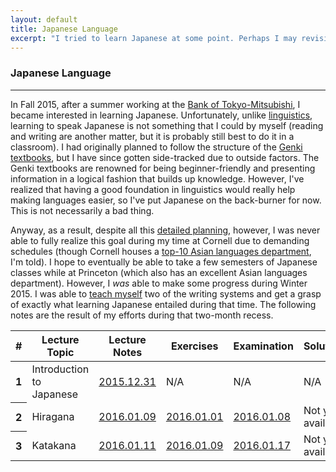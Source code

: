 ```yaml
---
layout: default
title: Japanese Language
excerpt: "I tried to learn Japanese at some point. Perhaps I may revisit it in the future."
---
```


### Japanese Language

----

In Fall 2015, after a summer working at the [Bank of Tokyo-Mitsubishi][mufg], I became interested in learning Japanese. Unfortunately, unlike [linguistics][], learning to speak Japanese is not something that I could by myself (reading and writing are another matter, but it is probably still best to do it in a classroom). I had originally planned to follow the structure of the [Genki textbooks][genki], but I have since gotten side-tracked due to outside factors. The Genki textbooks are renowned for being beginner-friendly and presenting information in a logical fashion that builds up knowledge. However, I've realized that having a good foundation in linguistics would really help making languages easier, so I've put Japanese on the back-burner for now. This is not necessarily a bad thing.

Anyway, as a result, despite all this [detailed planning][schedule], however, I was never able to fully realize this goal during my time at Cornell due to demanding schedules (though Cornell houses a [top-10 Asian languages department][asian], I'm told). I hope to eventually be able to take a few semesters of Japanese classes while at Princeton (which also has an excellent Asian languages department). However, I _was_ able to make some progress during Winter 2015. I was able to [teach myself][autodidact] two of the writing systems and get a grasp of exactly what learning Japanese entailed during that time. The following notes are the result of my efforts during that two-month recess.

<div class="card m-b-0">
  <div class="card-block">
    <table class="table table-sm table-bordered table-hover">
      <thead>
        <tr>
          <th>#</th>
          <th>Lecture Topic</th>
          <th>Lecture Notes</th>
          <th>Exercises</th>
          <th>Examination</th>
          <th>Solutions</th>
        </tr>
      </thead>
      <tbody>
        <tr>
          <th scope="row">1</th>
          <td>Introduction to Japanese</td>
          <td><a href="{{site.baseurl}}/media/japan/intro.pdf">2015.12.31</a></td>
          <td>N/A</td>
          <td>N/A</td>
          <td>N/A</td>
        </tr>
        <tr>
          <th scope="row">2</th>
          <td>Hiragana</td>
          <td><a href="{{site.baseurl}}/media/japan/notes/hiragana.pdf">2016.01.09</a></td>
          <td><a href="{{site.baseurl}}/media/japan/exercises/hiragana.pdf">2016.01.01</a></td>
          <td><a href="{{site.baseurl}}/media/japan/exams/hiragana.pdf">2016.01.08</a></td>
          <td>Not yet available</td>
        </tr>
        <tr>
          <th scope="row">3</th>
          <td>Katakana</td>
          <td><a href="{{site.baseurl}}/media/japan/notes/katakana.pdf">2016.01.11</a></td>
          <td><a href="{{site.baseurl}}/media/japan/exercises/katakana.pdf">2016.01.09</a></td>
          <td><a href="{{site.baseurl}}/media/japan/exams/katakana.pdf">2016.01.17</a></td>
          <td>Not yet available</td>
        </tr>
      </tbody>
    </table>
  </div>
</div>

[mufg]:        https://en.wikipedia.org/wiki/The_Bank_of_Tokyo-Mitsubishi_UFJ
[linguistics]: {{site.baseurl}}/misc/linguistics.html
[genki]:       https://www.amazon.com/GENKI-Integrated-Course-Elementary-Japanese/dp/4789014401
[schedule]:    {{site.baseurl}}/media/japan/schedule.pdf
[asian]:       http://www.thebestcolleges.org/10-most-innovative-colleges-for-foreign-language-study/
[autodidact]:  {{site.baseurl}}/media/intro-jap.pdf